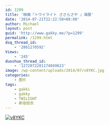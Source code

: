 ```yaml
---
id: 1299
title: '映画『トワイライト ささらさや 』海报'
date: '2014-07-21T22:22:50+08:00'
author: Michael
layout: post
guid: 'http://www.gakky.me/?p=1299'
permalink: /1299.html
dsq_thread_id:
    - '2861270592'
Views:
    - '245'
duoshuo_thread_id:
    - '1272072281174049623'
image: /wp-content/uploads/2014/07/v8YKC.jpg
categories:
    - 图片
tags:
    - gakki
    - gakky
    - TWILIGHT
    - 新垣结衣
---
```


[![v8YKC](http://www.yui-aragaki.org/wp-content/uploads/2014/07/v8YKC.jpg)](http://www.yui-aragaki.org/wp-content/uploads/2014/07/v8YKC.jpg "v8YKC")